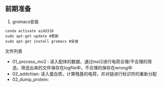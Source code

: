 ## 前期准备
1. gromacs安装
```shell
conda activate aidd310
sudo apt-get update #更新
sudo apt-get install gromacs #安装
```
文件列表
- 01_process_mo2 : 读入配体的数据，通过mol2进行电荷合理/不合理的筛选，筛选出来的文件保存在logfile中，不合理的保存在wrong中
- 02_addchian: 读入蛋白质，计算残基的电荷，并对链进行标识符的重新分配
- 02_dump_protein: